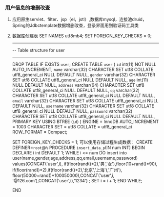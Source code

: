 ### 用户信息的增删改查
1. 应用原生servlet、filter、jsp（el，jstl）,数据库mysql，连接池druid，Spring的Jdbctemplate数据增删改查，登录界面用到验证码工具类
2. 数据库创建表
	SET NAMES utf8mb4;
	SET FOREIGN_KEY_CHECKS = 0;

	-- ----------------------------
	-- Table structure for user
	-- ----------------------------
	DROP TABLE IF EXISTS `user`;
	CREATE TABLE `user`  (
	  `id` int(11) NOT NULL AUTO_INCREMENT,
	  `name` varchar(32) CHARACTER SET utf8 COLLATE utf8_general_ci NULL DEFAULT NULL,
	  `gender` varchar(32) CHARACTER SET utf8 COLLATE utf8_general_ci NULL DEFAULT NULL,
	  `age` int(11) NULL DEFAULT NULL,
	  `address` varchar(64) CHARACTER SET utf8 COLLATE utf8_general_ci NULL DEFAULT NULL,
	  `qq` varchar(32) CHARACTER SET utf8 COLLATE utf8_general_ci NULL DEFAULT NULL,
	  `email` varchar(32) CHARACTER SET utf8 COLLATE utf8_general_ci NULL DEFAULT NULL,
	  `username` varchar(32) CHARACTER SET utf8 COLLATE utf8_general_ci NULL DEFAULT NULL,
	  `password` varchar(32) CHARACTER SET utf8 COLLATE utf8_general_ci NULL DEFAULT NULL,
	  PRIMARY KEY USING BTREE (`id`)
	) ENGINE = InnoDB AUTO_INCREMENT = 1003 CHARACTER SET = utf8 COLLATE = utf8_general_ci ROW_FORMAT = Compact;

	SET FOREIGN_KEY_CHECKS = 1;
	可以使用存储过程生成数据：
	CREATE DEFINER=`root`@`%` PROCEDURE `insert_data_p`(IN num INT)
	BEGIN
	DECLARE i int DEFAULT 1;
	WHILE i <= num
	DO
	insert into user(name,gender,age,address,qq,email,username,password) values(CONCAT('user',i), if(floor(rand()*2),'男','女'),floor(10+rand()*90), if(floor(rand()*2),if(floor(rand()*2),'北京','上海'),'广州'),  floor(50000+rand()*100050000),CONCAT('user',i, '@126.com'),CONCAT('user',i),'1234') ;
	SET i = i + 1;
	END WHILE;

	END
